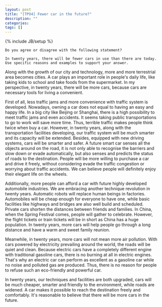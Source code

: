 ```yaml
---
layout: post
title: "[TPO4] Fewer car in the future?"
description: ""
categories: 
tags: []
---
```

{% include JB/setup %}


	Do you agree or disagree with the following statement?
	
	In twenty years, there will be fewer cars in use than there are today. Use specific reasons and examples to support your answer.


Along with the growth of our city and technology, more and more terrestrial area becomes cities. A car plays an important role in people's daily life, like taking kids to school and take foods from the supermarket. In my perspective, in twenty years, there will be more cars, because cars are necessary tools for living a convenient.

First of all, less traffic jams and more convenience with traffic system is developed. Nowadays, owning a car does not equal to having an easy and happy life. In a big city like Beijing or Shanghai, there is a high possibility to meet traffic jams and even accidents. It seems taking public transportations to go to work will save more time. Thus, terrible traffic makes people think twice when buy a car. However, in twenty years, along with the transportation facilities developing, our traffic system will be much smarter and its capacity will be extended. Besides, equipped with new driving systems, cars will be smarter and safer. A future smart car senses all the objects around on the road, it is not only able to recognise the barriers and slow down or evade automatically, but also senses and predicts the status of roads to the destination. People will be more willing to purchase a car and drive it freely, without considering evade the traffic congestion or worrying about traffic accidents. We can believe people will definitely enjoy their elegant life on the wheels.

Additionally, more people can afford a car with future highly developed automobile industries. We are embracing another technique revolution in twenty years. Automatic robots will replace human beings in factories. Automobiles will be cheap enough for everyone to have one, while basic facilities like highways and bridges are also well build and scheduled. Private cars shorten the distances between friends and families. In China, when the Spring Festival comes, people will gather to celebrate. However, the flight tickets or train tickets will be in short as China has a huge population. In twenty years, more cars will help people go through a long distance and have a warm and sweet family reunion.

Meanwhile, in twenty years, more cars will not mean more air pollution. With cars powered by electricity prevailing around the world, the roads will be quiet and clean. Because electric cars have a completely different engine with traditional gasoline cars, there is no burning at all in electric engines. That's why an electric car can perform as excellent as a gasoline car while no noise and polluted gas are produced. Thus, there is no reason for people to refuse such an eco-friendly and powerful car.

In twenty years, our techniques and facilities are both upgraded, cars will be much cheaper, smarter and friendly to the environment, while roads are widened. A car makes it possible to reach the destination freely and comfortably. It's reasonable to believe that there will be more cars in the future.